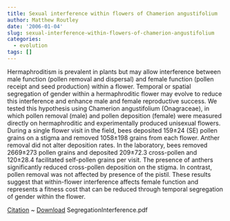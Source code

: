 ```yaml
---
title: Sexual interference within flowers of Chamerion angustifolium
author: Matthew Routley
date: '2006-01-04'
slug: sexual-interference-within-flowers-of-chamerion-angustifolium
categories:
  - evolution
tags: []
---
```


<p>Hermaphroditism is prevalent in plants but may allow interference between male function (pollen removal and dispersal) and female function (pollen receipt and seed production) within a flower. Temporal or spatial segregation of gender within a   hermaphroditic flower may evolve to reduce this interference and enhance male and female reproductive success. We tested this hypothesis using Chamerion angustifolium (Onagraceae), in which pollen removal (male)   and pollen deposition (female) were measured directly on hermaphroditic and experimentally produced unisexual flowers. During a single flower visit in the field, bees deposited 159±24 (SE) pollen grains on a stigma and removed 1058±198 grains from each flower. Anther removal did not alter deposition   rates. In the laboratory, bees removed 2669±273 pollen grains and deposited 209±72.3 cross-pollen and 120±28.4 facilitated self-pollen grains per visit. The presence of anthers significantly reduced cross-pollen deposition on the stigma. In contrast, pollen removal was not affected by presence of the pistil. These results suggest that within-flower interference affects female function and represents a fitness cost that can be reduced through temporal segregation of gender within the flower.</p>

<p><a href="http://www.springerlink.com/(r3ao0fupgmgz55452gnbpffr)/app/home/journal.asp?referrer=parent&amp;backto=linkingpublicationresults,1:100160,1">Citation</a> ~ <a href="http://s3.amazonaws.com/mroutley_public/SegregationInterference.pdf">Download</a> SegregationInterference.pdf</p>